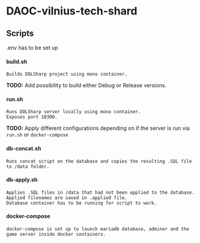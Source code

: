 # DAOC-vilnius-tech-shard

## Scripts

.env has to be set up 

#### build.sh
```
Builds DOLSharp project using mono container.
```
**TODO:** Add possibility to build either Debug or Release versions.

#### run.sh
```
Runs DOLSharp server locally using mono container.
Exposes port 10300.
```
**TODO:** Apply different configurations depending on if the server is run via `run.sh` or `docker-compose`

#### db-concat.sh
```
Runs concat script on the database and copies the resulting .SQL file to /data folder.
```

#### db-apply.sh
```
Applies .SQL files in /data that had not been applied to the database. 
Applied filenames are saved in .applied file.
Database container has to be running for script to work.
```


#### docker-compose
```
docker-compose is set up to launch mariadb database, adminer and the game server inside docker containers.
```
